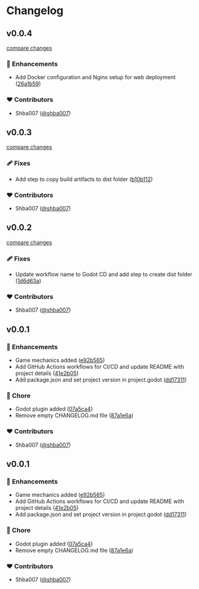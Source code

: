 # Changelog


## v0.0.4

[compare changes](https://github.com/shba007/flip-a-coin/compare/v0.0.3...v0.0.4)

### 🚀 Enhancements

- Add Docker configuration and Nginx setup for web deployment ([26a1b59](https://github.com/shba007/flip-a-coin/commit/26a1b59))

### ❤️ Contributors

- Shba007 ([@shba007](https://github.com/shba007))

## v0.0.3

[compare changes](https://github.com/shba007/flip-a-coin/compare/v0.0.2...v0.0.3)

### 🩹 Fixes

- Add step to copy build artifacts to dist folder ([b10b112](https://github.com/shba007/flip-a-coin/commit/b10b112))

### ❤️ Contributors

- Shba007 ([@shba007](https://github.com/shba007))

## v0.0.2

[compare changes](https://github.com/shba007/flip-a-coin/compare/v0.0.1...v0.0.2)

### 🩹 Fixes

- Update workflow name to Godot CD and add step to create dist folder ([1d6d63a](https://github.com/shba007/flip-a-coin/commit/1d6d63a))

### ❤️ Contributors

- Shba007 ([@shba007](https://github.com/shba007))

## v0.0.1


### 🚀 Enhancements

- Game mechanics added ([e92b565](https://github.com/shba007/flip-a-coin/commit/e92b565))
- Add GitHub Actions workflows for CI/CD and update README with project details ([41e2b05](https://github.com/shba007/flip-a-coin/commit/41e2b05))
- Add package.json and set project version in project.godot ([dd17311](https://github.com/shba007/flip-a-coin/commit/dd17311))

### 🏡 Chore

- Godot plugin added ([07a5ca4](https://github.com/shba007/flip-a-coin/commit/07a5ca4))
- Remove empty CHANGELOG.md file ([87a1e6a](https://github.com/shba007/flip-a-coin/commit/87a1e6a))

### ❤️ Contributors

- Shba007 ([@shba007](https://github.com/shba007))

## v0.0.1


### 🚀 Enhancements

- Game mechanics added ([e92b565](https://github.com/shba007/flip-a-coin/commit/e92b565))
- Add GitHub Actions workflows for CI/CD and update README with project details ([41e2b05](https://github.com/shba007/flip-a-coin/commit/41e2b05))
- Add package.json and set project version in project.godot ([dd17311](https://github.com/shba007/flip-a-coin/commit/dd17311))

### 🏡 Chore

- Godot plugin added ([07a5ca4](https://github.com/shba007/flip-a-coin/commit/07a5ca4))
- Remove empty CHANGELOG.md file ([87a1e6a](https://github.com/shba007/flip-a-coin/commit/87a1e6a))

### ❤️ Contributors

- Shba007 ([@shba007](https://github.com/shba007))

